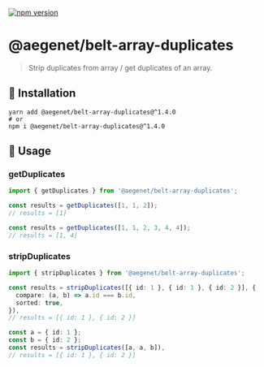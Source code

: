 [![npm version](https://img.shields.io/npm/v/@aegenet/belt-array-duplicates.svg)](https://www.npmjs.com/package/@aegenet/belt-array-duplicates)
<br>

# @aegenet/belt-array-duplicates

> Strip duplicates from array / get duplicates of an array.

## 💾 Installation

```shell
yarn add @aegenet/belt-array-duplicates@^1.4.0
# or
npm i @aegenet/belt-array-duplicates@^1.4.0
```

## 📝 Usage

### getDuplicates

```typescript
import { getDuplicates } from '@aegenet/belt-array-duplicates';

const results = getDuplicates([1, 1, 2]);
// results = [1]
```

```typescript
const results = getDuplicates([1, 1, 2, 3, 4, 4]);
// results = [1, 4]
```

### stripDuplicates

```typescript
import { stripDuplicates } from '@aegenet/belt-array-duplicates';

const results = stripDuplicates([{ id: 1 }, { id: 1 }, { id: 2 }], {
  compare: (a, b) => a.id === b.id,
  sorted: true,
}),
// results = [{ id: 1 }, { id: 2 }]
```

```typescript
const a = { id: 1 };
const b = { id: 2 };
const results = stripDuplicates([a, a, b]),
// results = [{ id: 1 }, { id: 2 }]
```
